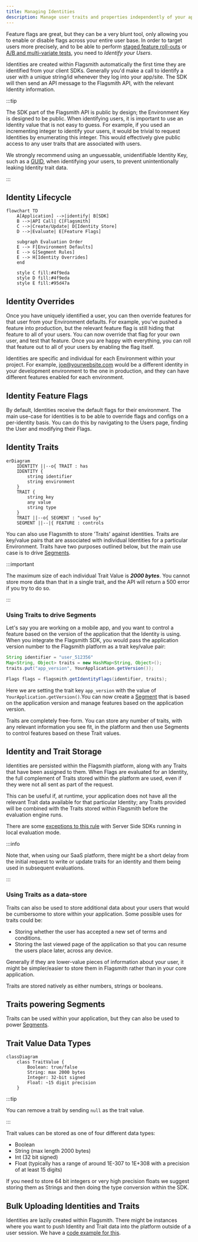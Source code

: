 ```yaml
---
title: Managing Identities
description: Manage user traits and properties independently of your application.
---
```


Feature flags are great, but they can be a very blunt tool, only allowing you to enable or disable flags across your
entire user base. In order to target users more precisely, and to be able to perform
[staged feature roll-outs](/guides-and-examples/staged-feature-rollouts.md) or
[A/B and multi-variate tests](/advanced-use/ab-testing.md), you need to _Identify your Users_.

Identities are created within Flagsmith automatically the first time they are identified from your client SDKs.
Generally you'd make a call to identify a user with a unique string/id whenever they log into your app/site. The SDK
will then send an API message to the Flagsmith API, with the relevant Identity information.

:::tip

The SDK part of the Flagsmith API is public by design; the Environment Key is designed to be public. When identifying
users, it is important to use an Identity value that is not easy to guess. For example, if you used an incrementing
integer to identify your users, it would be trivial to request Identities by enumerating this integer. This would
effectively give public access to any user traits that are associated with users.

We strongly recommend using an unguessable, unidentifiable Identity Key, such as a
[GUID](https://en.wikipedia.org/wiki/Universally_unique_identifier), when identifying your users, to prevent
unintentionally leaking Identity trait data.

:::

## Identity Lifecycle

<div style={{textAlign: 'center'}}>

```mermaid
flowchart TD
    A[Application] -->|identify| B[SDK]
    B -->|API Call| C[Flagsmith]
    C -->|Create/Update| D[Identity Store]
    D -->|Evaluate| E[Feature Flags]
    
    subgraph Evaluation Order
    E --> F[Environment Defaults]
    E --> G[Segment Rules]
    E --> H[Identity Overrides]
    end

    style C fill:#4f9eda
    style D fill:#4f9eda
    style E fill:#95d47a
```

</div>

## Identity Overrides

Once you have uniquely identified a user, you can then override features for that user from your Environment defaults.
For example, you've pushed a feature into production, but the relevant feature flag is still hiding that feature to all
of your users. You can now override that flag for your own user, and test that feature. Once you are happy with
everything, you can roll that feature out to all of your users by enabling the flag itself.

Identities are specific and individual for each Environment within your project. For example, joe@yourwebsite.com would
be a different identity in your development environment to the one in production, and they can have different features
enabled for each environment.

## Identity Feature Flags

By default, Identities receive the default flags for their environment. The main use-case for identities is to be able
to override flags and configs on a per-identity basis. You can do this by navigating to the Users page, finding the User
and modifying their Flags.

## Identity Traits

<div style={{textAlign: 'center'}}>

```mermaid
erDiagram
    IDENTITY ||--o{ TRAIT : has
    IDENTITY {
        string identifier
        string environment
    }
    TRAIT {
        string key
        any value
        string type
    }
    TRAIT ||--o{ SEGMENT : "used by"
    SEGMENT ||--|{ FEATURE : controls
```

</div>

You can also use Flagsmith to store 'Traits' against identities. Traits are key/value pairs that are associated with
individual Identities for a particular Environment. Traits have two purposes outlined below, but the main use case is to
drive [Segments](segments.md).

:::important

The maximum size of each individual Trait Value is **_2000 bytes_**. You cannot store more data than that in a single
trait, and the API will return a 500 error if you try to do so.

:::

### Using Traits to drive Segments

Let's say you are working on a mobile app, and you want to control a feature based on the version of the application
that the Identity is using. When you integrate the Flagsmith SDK, you would pass the application version number to the
Flagsmith platform as a trait key/value pair:

```java
String identifier = "user_512356"
Map<String, Object> traits = new HashMap<String, Object>();
traits.put("app_version", YourApplication.getVersion());

Flags flags = flagsmith.getIdentityFlags(identifier, traits);
```

Here we are setting the trait key `app_version` with the value of `YourApplication.getVersion()`.You can now create a
[Segment](segments.md) that is based on the application version and manage features based on the application version.

Traits are completely free-form. You can store any number of traits, with any relevant information you see fit, in the
platform and then use Segments to control features based on these Trait values.

## Identity and Trait Storage

Identities are persisted within the Flagsmith platform, along with any Traits that have been assigned to them. When
Flags are evaluated for an Identity, the full complement of Traits stored within the platform are used, even if they
were not all sent as part of the request.

This can be useful if, at runtime, your application does not have all the relevant Trait data available for that
particular Identity; any Traits provided will be combined with the Traits stored within Flagsmith before the evaluation
engine runs.

There are some [exceptions to this rule](/clients#server-side-sdks) with Server Side SDKs running in local evaluation
mode.

:::info

Note that, when using our SaaS platform, there might be a short delay from the initial request to write or update traits
for an identity and them being used in subsequent evaluations.

:::

### Using Traits as a data-store

Traits can also be used to store additional data about your users that would be cumbersome to store within your
application. Some possible uses for traits could be:

- Storing whether the user has accepted a new set of terms and conditions.
- Storing the last viewed page of the application so that you can resume the users place later, across any device.

Generally if they are lower-value pieces of information about your user, it might be simpler/easier to store them in
Flagsmith rather than in your core application.

Traits are stored natively as either numbers, strings or booleans.

## Traits powering Segments

Traits can be used within your application, but they can also be used to power [Segments](/basic-features/segments.md).

## Trait Value Data Types

<div style={{textAlign: 'center'}}>

```mermaid
classDiagram
    class TraitValue {
        Boolean: true/false
        String: max 2000 bytes
        Integer: 32-bit signed
        Float: ~15 digit precision
    }
```

</div>

:::tip

You can remove a trait by sending `null` as the trait value.

:::

Trait values can be stored as one of four different data types:

- Boolean
- String (max length 2000 bytes)
- Int (32 bit signed)
- Float (typically has a range of around 1E-307 to 1E+308 with a precision of at least 15 digits)

If you need to store 64 bit integers or very high precision floats we suggest storing them as Strings and then doing the
type conversion within the SDK.

## Bulk Uploading Identities and Traits

Identities are lazily created within Flagsmith. There might be instances where you want to push Identity and Trait data
into the platform outside of a user session. We have a
[code example for this](/clients/rest#bulk-uploading-identities-and-traits).

